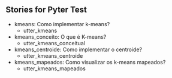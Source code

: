 ## Stories for Pyter Test
* kmeans: Como implementar k-means?
	 - utter_kmeans
* kmeans_conceito: O que é K-means?
	 - utter_kmeans_conceitual
* kmeans_centroide: Como implementar o centroide?
	 - utter_kmeans_centroide
* kmeans_mapeados: Como visualizar os k-means mapeados?
	 - utter_kmeans_mapeados
